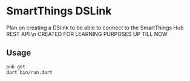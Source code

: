 # SmartThings DSLink

Plan on creating a DSlink to be able to connect to the SmartThings Hub REST API \n
CREATED FOR LEARNING PURPOSES UP TILL NOW

## Usage

```bash
pub get
dart bin/run.dart
```
